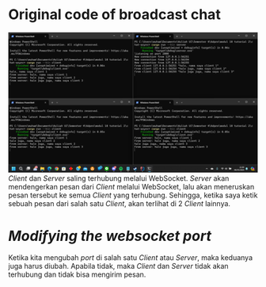 # Original code of broadcast chat
![img.png](pictures/OriginalCode.png)
_Client_ dan _Server_ saling terhubung melalui WebSocket. _Server_ akan mendengerkan pesan dari _Client_ melalui WebSocket, lalu akan meneruskan pesan tersebut ke semua _Client_ yang terhubung. Sehingga, ketika saya ketik sebuah pesan dari salah satu _Client_, akan terlihat di 2 _Client_ lainnya.

# _Modifying the websocket port_
Ketika kita mengubah _port_ di salah satu _Client_ atau _Server_, maka keduanya juga harus diubah. Apabila tidak, maka _Client_ dan _Server_ tidak akan terhubung dan tidak bisa mengirim pesan.